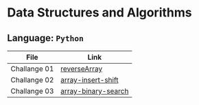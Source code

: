 # Data Structures and Algorithms

## Language: `Python`

| File      | Link |
| ----------- | ----------- |
| Challange 01  | [reverseArray](reverseArray.md)|
| Challange 02  | [array-insert-shift](array-insert-shift/README.md)|
| Challange 03  | [array-binary-search](array-binary-search/BinarySearch.md)|

